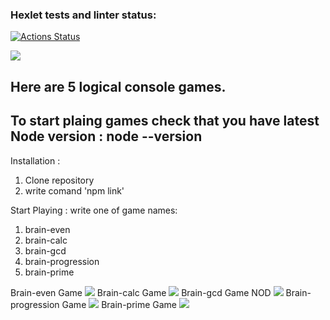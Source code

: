 ### Hexlet tests and linter status:
[![Actions Status](https://github.com/GerusPH/frontend-project-44/workflows/hexlet-check/badge.svg)](https://github.com/GerusPH/frontend-project-44/actions)

<a href="https://codeclimate.com/github/GerusPH/frontend-project-44/maintainability"><img src="https://api.codeclimate.com/v1/badges/34b830e532a0df4f782e/maintainability" /></a>

## Here are 5 logical console games.

## To start plaing games check that you have latest Node version : node --version

Installation : 
1. Clone repository
2. write comand 'npm link'

Start Playing :
write one of game names:

1. brain-even
2. brain-calc
3. brain-gcd
4. brain-progression
5. brain-prime


Brain-even Game
<a href="https://asciinema.org/a/hUIkL1jaNVCMymZgRsFdTBdQt" target="_blank"><img src="https://asciinema.org/a/hUIkL1jaNVCMymZgRsFdTBdQt.svg" /></a>
Brain-calc Game
<a href="https://asciinema.org/a/UFIuIwPZrqEhTOaYSN3yEXCaJ" target="_blank"><img src="https://asciinema.org/a/UFIuIwPZrqEhTOaYSN3yEXCaJ.svg" /></a>
Brain-gcd Game NOD
<a href="https://asciinema.org/a/xLsrwz33r96UxNmljlKhggfzH" target="_blank"><img src="https://asciinema.org/a/xLsrwz33r96UxNmljlKhggfzH.svg" /></a>
Brain-progression Game
<a href="https://asciinema.org/a/fJQSCs0Z5SgKxeMgHEFrgmSh9" target="_blank"><img src="https://asciinema.org/a/fJQSCs0Z5SgKxeMgHEFrgmSh9.svg" /></a>
Brain-prime Game
<a href="https://asciinema.org/a/p88Cr6uJvKDJjCD79HFu17XRP" target="_blank"><img src="https://asciinema.org/a/p88Cr6uJvKDJjCD79HFu17XRP.svg" /></a>